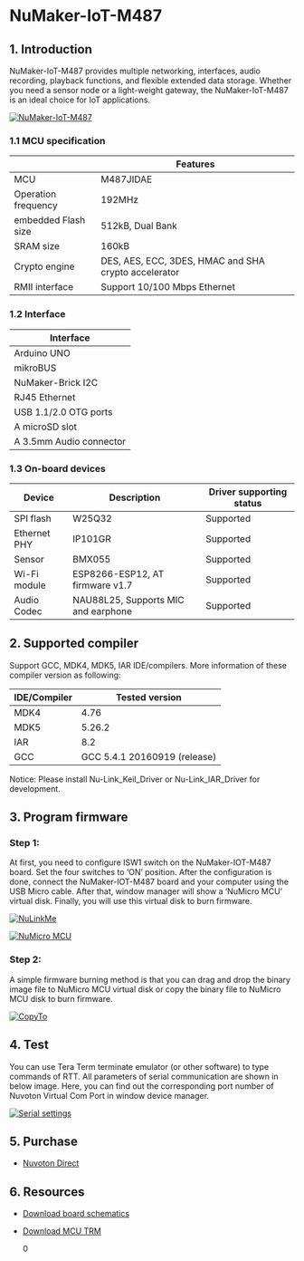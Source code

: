 # NuMaker-IoT-M487
## 1. Introduction
NuMaker-IoT-M487 provides multiple networking, interfaces, audio recording, playback functions, and flexible extended data storage. Whether you need a sensor node or a light-weight gateway, the NuMaker-IoT-M487 is an ideal choice for IoT applications.

[![NuMaker-IoT-M487](https://i.imgur.com/VmbMjys.png "NuMaker-IoT-M487")](https://i.imgur.com/VmbMjys.png "NuMaker-IoT-M487")

### 1.1 MCU specification

|  | Features |
| -- | -- |
| MCU | M487JIDAE |
| Operation frequency | 192MHz |
| embedded Flash size | 512kB, Dual Bank |
| SRAM size | 160kB |
| Crypto engine | DES, AES, ECC, 3DES, HMAC and SHA crypto accelerator |
| RMII interface | Support 10/100 Mbps Ethernet |

### 1.2 Interface

| Interface |
| -- |
| Arduino UNO |
| mikroBUS |
| NuMaker-Brick I2C |
| RJ45 Ethernet |
| USB 1.1/2.0 OTG ports |
| A microSD slot |
| A 3.5mm Audio connector |

### 1.3 On-board devices

| Device | Description | Driver supporting status |
| -- | -- | -- |
|SPI flash | W25Q32 | Supported |
|Ethernet PHY| IP101GR | Supported |
|Sensor| BMX055 | Supported |
|Wi-Fi module| ESP8266-ESP12, AT firmware v1.7 | Supported |
|Audio Codec| NAU88L25, Supports MIC and earphone | Supported |

## 2. Supported compiler
Support GCC, MDK4, MDK5, IAR IDE/compilers. More information of these compiler version as following:

| IDE/Compiler  | Tested version            |
| ---------- | ---------------------------- |
| MDK4       | 4.76                         |
| MDK5       | 5.26.2                       |
| IAR        | 8.2                          |
| GCC        | GCC 5.4.1 20160919 (release) |

Notice: Please install Nu-Link_Keil_Driver or Nu-Link_IAR_Driver for development.

## 3. Program firmware
### Step 1:
At first, you need to configure ISW1 switch on the NuMaker-IOT-M487 board. Set the four switches to ‘ON’ position. After the configuration is done,  connect the NuMaker-IOT-M487 board and your computer using the USB Micro cable. After that, window manager will show a ‘NuMicro MCU’ virtual disk. Finally, you will use this virtual disk to burn firmware.

[![NuLinkMe](https://i.imgur.com/us0Fhhu.png "NuLinkMe")](https://i.imgur.com/us0Fhhu.png "NuLinkMe")

[![NuMicro MCU](https://i.imgur.com/lWnNtpM.png "NuMicro MCU")](https://i.imgur.com/lWnNtpM.png "NuMicro MCU")

### Step 2:
A simple firmware burning method is that you can drag and drop the binary image file to NuMicro MCU virtual disk or copy the binary file to NuMicro MCU disk to burn firmware.

[![CopyTo](https://i.imgur.com/6NfGS7m.png "CopyTo")](https://i.imgur.com/6NfGS7m.png "CopyTo")

## 4. Test
You can use Tera Term terminate emulator (or other software) to type commands of RTT. All parameters of serial communication are shown in below image. Here, you can find out the corresponding port number of Nuvoton Virtual Com Port in window device manager.

[![Serial settings](https://i.imgur.com/5NYuSNM.png "Serial settings")](https://i.imgur.com/5NYuSNM.png "Serial settings")

## 5. Purchase
* [Nuvoton Direct][1]

## 6. Resources
* [Download board schematics][2]
* [Download MCU TRM][3]

  [1]: https://direct.nuvoton.com/en/numaker-iot-m487
  [2]: https://www.nuvoton.com/resource-download.jsp?tp_GUID=HL0320180905131830
  [3]: https://www.nuvoton.com/resource-download.jsp?tp_GUID=DA05-M480
0
